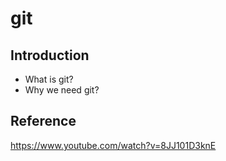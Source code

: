 # git
## Introduction
* What is git?
* Why we need git?

## Reference
<https://www.youtube.com/watch?v=8JJ101D3knE>
